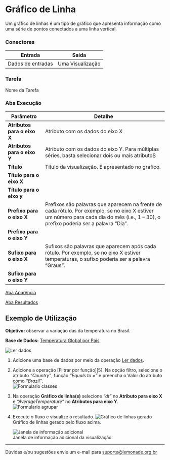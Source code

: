 
# Gráfico de Linha

Um gráfico de linhas é um tipo de gráfico que apresenta informação como uma série de pontos conectados a uma linha vertical.

### Conectores
| Entrada | Saída |
| --- | --- |
| Dados de entradas | Uma Visualização |

### Tarefa
Nome da Tarefa

### Aba Execução

| Parâmetro | Detalhe |
| --- | --- |
| **Atributos para o eixo X** | Atributo com os dados do eixo X |
| **Atributos para o eixo Y** | Atributo com os dados do eixo Y. Para múltiplas séries, basta selecionar dois ou mais atributoS |
| **Título** | Título da visualização. É apresentado no gráfico. |
| **Título para o eixo X** |  |
| **Título para o eixo y** |  |
| **Prefixo para o eixo X** | Prefixos são palavras que aparecem na frente de cada rótulo. Por exemplo, se no eixo X estiver um número para cada dia do mês (i.e., 1 – 30), o prefixo poderia ser a palavra “Dia”. |
| **Prefixo para o eixo Y** |  |
| **Sufixo para o eixo X** | Sufixos são palavras que aparecem após cada rótulo. Por exemplo, se no eixo X estiver temperaturas, o sufixo poderia ser a palavra “Graus”. |
| **Sufixo para o eixo Y** |  |

[Aba Aparência][1]

[Aba Resultados][2]


## Exemplo de Utilização
**Objetivo:** observar a variação das da temperatura no Brasil.

**Base de Dados:** [Temperatura Global por País][3]
	
![Ler dados](/vuepress/img/visualizacao_de_dados/grafico_de_linha/image5.png)

1. Adicione uma base de dados por meio da operação [Ler dados][4].
	
2.  Adicione  a operação [Filtrar por função][5]. Na opção filtro, selecione o atributo *“Country”*, função *“Equals to =”* e preencha o Valor do atributo como *“Brazil”*. \
	![Formulario classes](/vuepress/img/visualizacao_de_dados/grafico_de_linha/image1.png)
	

3. Na operação **Gráfico de linha(s)** selecione *“dt”* no **Atributo para eixo X** e *“AverageTemperature”* no **Atributos para eixo Y**. \
	![Formulario agrupar](/vuepress/img/visualizacao_de_dados/grafico_de_linha/image3.png)

4. Execute o fluxo e visualize o resultado. 
	![Gráfico de linhas gerado](/vuepress/img/visualizacao_de_dados/grafico_de_linha/image4.png)\
		Gráfico de linhas gerado pelo fluxo acima.

	![Janela de informação adicional](/vuepress/img/visualizacao_de_dados/grafico_de_linha/image2.png)\
	Janela de informação adicional da visualização. 
	
----- 
Dúvidas e/ou sugestões envie um e-mail para suporte@lemonade.org.br

[1]: /pt-br/
[2]: /pt-br/
[3]: /pt-br/
[4]: /pt-br/
